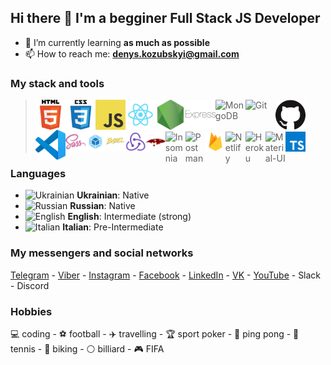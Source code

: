 ## Hi there 👋 I'm a begginer Full Stack JS Developer

- 🌱 I’m currently learning **as much as possible**
- 📫 How to reach me: **denys.kozubskyi@gmail.com**
<!-- - 🔭 I’m currently working on ... -->

<!-- - 👯 I’m looking to collaborate on ...
- 🤔 I’m looking for help with ...
- 💬 Ask me about ... -->

<!-- - 😄 Pronouns: ...
- ⚡ Fun fact: ... -->

### My stack and tools

> <img align="left" alt="HTML5" title="HTML5" width="48px" src="https://raw.githubusercontent.com/github/explore/80688e429a7d4ef2fca1e82350fe8e3517d3494d/topics/html/html.png" />
> <img align="left" alt="CSS3" title="CSS3" width="48px" src="https://raw.githubusercontent.com/github/explore/80688e429a7d4ef2fca1e82350fe8e3517d3494d/topics/css/css.png" />
> <img align="left" alt="JavaScript" title="JavaScript" width="48px" src="https://raw.githubusercontent.com/github/explore/80688e429a7d4ef2fca1e82350fe8e3517d3494d/topics/javascript/javascript.png" />
> <img align="left" alt="React" title="React" width="48px" src="https://raw.githubusercontent.com/github/explore/80688e429a7d4ef2fca1e82350fe8e3517d3494d/topics/react/react.png" />
> <img align="left" alt="Node.js" title="Node.js" width="48px" src="https://raw.githubusercontent.com/github/explore/80688e429a7d4ef2fca1e82350fe8e3517d3494d/topics/nodejs/nodejs.png" />
> <img align="left" alt="Express" title="Express" width="48px" src="https://raw.githubusercontent.com/github/explore/80688e429a7d4ef2fca1e82350fe8e3517d3494d/topics/express/express.png" />
> <img align="left" alt="MongoDB" title="MongoDB" width="48px" src="https://cdn.icon-icons.com/icons2/2415/PNG/512/mongodb_original_wordmark_logo_icon_146425.png" />
> <img align="left" alt="Git" title="Git" width="48px" src="https://git-scm.com/images/logos/downloads/Git-Icon-1788C.png" />
> <img align="left" alt="GitHub" title="GitHub" width="48px" src="https://raw.githubusercontent.com/github/explore/78df643247d429f6cc873026c0622819ad797942/topics/github/github.png" />
> <img align="left" alt="Visual Studio Code" title="Visual Studio Code" width="48px" src="https://raw.githubusercontent.com/github/explore/80688e429a7d4ef2fca1e82350fe8e3517d3494d/topics/visual-studio-code/visual-studio-code.png" />
> <br/><br/><br/>
> <img align="left" alt="Sass" title="Sass" width="32px" src="https://raw.githubusercontent.com/github/explore/80688e429a7d4ef2fca1e82350fe8e3517d3494d/topics/sass/sass.png" />
> <img align="left" alt="Webpack" title="Webpack" width="32px" src="https://raw.githubusercontent.com/github/explore/80688e429a7d4ef2fca1e82350fe8e3517d3494d/topics/webpack/webpack.png" />
> <img align="left" alt="Babel" title="Babel" width="32px" src="https://raw.githubusercontent.com/github/explore/80688e429a7d4ef2fca1e82350fe8e3517d3494d/topics/babel/babel.png" />
> <img align="left" alt="Redux" title="Redux" width="32px" src="https://raw.githubusercontent.com/github/explore/80688e429a7d4ef2fca1e82350fe8e3517d3494d/topics/redux/redux.png" />
> <img align="left" alt="Mongoose" title="Mongoose" width="32px" src="https://raw.githubusercontent.com/github/explore/80688e429a7d4ef2fca1e82350fe8e3517d3494d/topics/mongoose/mongoose.png" />
> <img align="left" alt="Insomnia" title="Insomnia" width="32px" src="https://seeklogo.com/images/I/insomnia-logo-A35E09EB19-seeklogo.com.png" />
> <img align="left" alt="Postman" title="Postman" width="32px" src="https://res.cloudinary.com/postman/image/upload/t_team_logo/v1629869194/team/2893aede23f01bfcbd2319326bc96a6ed0524eba759745ed6d73405a3a8b67a8" />
> <img align="left" alt="Firebase" title="Firebase" width="32px" src="https://raw.githubusercontent.com/github/explore/80688e429a7d4ef2fca1e82350fe8e3517d3494d/topics/firebase/firebase.png" />
> <img align="left" alt="Netlify" title="Netlify" width="32px" src="https://seeklogo.com/images/N/netlify-logo-758722CDF4-seeklogo.com.png" />
> <img align="left" alt="Heroku" title="Heroku" width="32px" src="https://www.svgrepo.com/show/353869/heroku-icon.svg" />
> <img align="left" alt="Material-UI" title="Material-UI" width="32px" src="https://img.icons8.com/color/12x/material-ui.png" />
> <img align="left" alt="TypeScript" title="TypeScript" width="32px" src="https://raw.githubusercontent.com/github/explore/80688e429a7d4ef2fca1e82350fe8e3517d3494d/topics/typescript/typescript.png" />
> <br/><br/>

<!-- > <img align="left" alt="Prettier" title="Prettier" width="32px" src="https://seeklogo.com/images/P/prettier-logo-D5C5197E37-seeklogo.com.png" /> -->
<!-- > <img align="left" alt="Axios" title="Axios" width="32px" src="https://user-images.githubusercontent.com/8939680/57233882-20344080-6fe5-11e9-9086-d20a955bed59.png" /> -->
<!-- > <img align="left" alt="npm" title="npm" width="32px" src="https://raw.githubusercontent.com/github/explore/80688e429a7d4ef2fca1e82350fe8e3517d3494d/topics/npm/npm.png" /> -->
<!-- > <img align="left" alt="Yarn" title="Yarn" width="32px" src="https://raw.githubusercontent.com/github/explore/bf101b8b748365dbfccbb8ef4a1cf6832795830e/topics/yarn/yarn.png" /> -->
<!-- > <img align="left" alt="Figma" title="Figma" width="32px" src="https://encrypted-tbn0.gstatic.com/images?q=tbn:ANd9GcQWk-5fWujx55QDIxsgSBTUR4H6zaU7-h1vr_LvKn5N5yvokV01OoSzgbv0Z-MUO9cYUkA&usqp=CAU" /> -->

### Languages

- <img src="https://cdn.britannica.com/14/4814-050-12EFD9D1/Flag-Ukraine.jpg" alt="Ukrainian" title="Ukrainian" width="18px" height="12px" /> **Ukrainian**: Native
- <img src="https://upload.wikimedia.org/wikipedia/commons/5/52/Blue_and_White_flag.svg" alt="Russian" title="Russian" width="18px" height="12px" /> **Russian**: Native
- <img src="https://upload.wikimedia.org/wikipedia/en/thumb/a/ae/Flag_of_the_United_Kingdom.svg/2880px-Flag_of_the_United_Kingdom.svg.png" alt="English" title="English" width="18px" height="12px" /> **English**: Intermediate (strong)
- <img src="https://upload.wikimedia.org/wikipedia/en/thumb/0/03/Flag_of_Italy.svg/1599px-Flag_of_Italy.svg.png?20111003040337" alt="Italian" title="Italian" width="18px" height="12px" /> **Italian**: Pre-Intermediate

<!-- ### Portfolio

in process... -->

### My messengers and social networks

[Telegram](https://t.me/kozubskyi 't.me/kozubskyi') -
[Viber](https://viber.click/380991050088 'viber.click/380991050088') -
[Instagram](https://instagram.com/k0zubskyi 'instagram.com/k0zubskyi') -
[Facebook](https://www.facebook.com/k0zubskyi 'facebook.com/k0zubskyi') -
[LinkedIn](https://www.linkedin.com/in/denys-kozubskyi-079162209 'linkedin.com/in/denys-kozubskyi-079162209') -
[VK](https://www.vk.com/denys.kozubskyi 'vk.com/denys.kozubskyi') -
[YouTube](https://www.youtube.com/channel/UC1LJkISE-QnmOiSTk3TImPg 'YouTube') - Slack - Discord

### Hobbies

💻 coding - ⚽ football - ✈️ travelling - 🏆 sport poker - 🏓 ping pong - 🎾 tennis - 🚴 biking - ⚪ billiard - 🎮 FIFA

